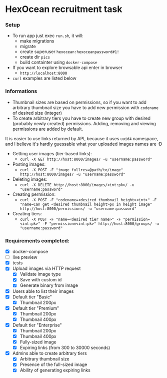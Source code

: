 # HexOcean recruitment task

### Setup
- To run app just exec `run.sh`, it will:
  - make migrations
  - migrate
  - create superuser `hexocean:hexoceanpassword#1!`
  - create dir `pics`
  - build containter using `docker-compose`
- If you want to explore browsable api enter in browser
  - `http://localhost:8000`
- `curl` examples are listed below


### Informations
- Thumbnail sizes are based on permissions, so if you want to add arbitrary thumbnail size you have to add new permission with `codename` of desired size (integer)
- To create arbitrary tiers you have to create new group with desired (probably newly created) permissions. Adding, removing and viewing permissions are added by default.


It is easier to use links returned by API, because it uses `uuid4` namespace, and I believe it's hardly guessable what your uploaded images names are :D
- Getting user images (tier-based links):
  - `curl -X GET http://host:8000/images/ -u "username:password"`
- Posting images:
  - `curl -X POST -F "image_fullres=@path/to/image" http://host:8000/images/ -u "username:password"`
- Deleting images:
  - `curl -X DELETE http://host:8000/images/<int:pk>/ -u "username:password"`
- Creating permission:
  - `curl -X POST -F "codename=<desired thumbnail height><int>" -F "name=Can get <desired thumbnail height>px in height image" http://host:8000/permissions/ -u "username:password"`
- Creating tiers:
  - `curl -X POST -F "name=<desired tier name>" -F "permission=<int:pk>" -F "permission=<int:pk>" http://host:8000/groups/ -u "username:password"`

### Requirements completed:
- [x] docker-compose
- [ ] live preview
- [x] tests
- [x] Upload images via HTTP request
  - [x] Validate image type
  - [x] Save with custom id
  - [x] Generate binary from image
- [x] Users able to list their images
- [x] Default tier "Basic"
  - [x] Thumbnail 200px
- [x] Default tier "Premium"
  - [x] Thumbnail 200px
  - [x] Thumbnail 400px
- [x] Default tier "Enterprise"
  - [x] Thumbnail 200px
  - [x] Thumbnail 400px
  - [x] Fully-sized image
  - [x] Expiring links (from 300 to 30000 seconds)
- [x] Admins able to create arbitrary tiers
  - [x] Arbitrary thumbnail size
  - [x] Presence of the full-sized image
  - [x] Ability of generating expiring links